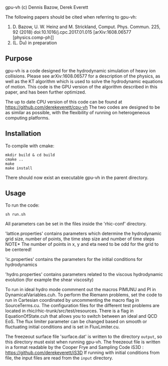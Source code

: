 gpu-vh (c) Dennis Bazow, Derek Everett

The following papers should be cited when referring to gpu-vh:
1) D. Bazow, U. W. Heinz and M. Strickland, Comput. Phys. Commun. 225, 92 (2018) doi:10.1016/j.cpc.2017.01.015
[arXiv:1608.06577 [physics.comp-ph]]
2) (L. Du) in preparation


## Purpose
gpu-vh is a code designed for the hydrodynamic simulation of heavy ion collisions.
Please see arXiv:1608.06577 for a description of the physics, as well as the KT algorithm which
is used to solve the hydrodynamic equations of motion.
This code is the GPU version of the algorithm described in this paper, and has been further optimized.

The up to date CPU version of this code can be found at https://github.com/derekeverett/cpu-vh
The two codes are designed to be as similar as possible, with the flexibility of running on heterogeneous computing platforms.

## Installation

To compile with cmake:
```
mkdir build & cd build
cmake ..
make
make install
```
There should now exist an executable gpu-vh in the parent directory.

## Usage

To run the code:
```
sh run.sh
```

All parameters can be set in the files inside the 'rhic-conf' directory.

'lattice.properties' contains parameters which determine the hydrodynamic grid size, number of points,
the time step size and number of time steps
NOTE* The number of points in x, y and eta need to be odd for the grid to be centered!

'ic.properties' contains the parameters for the initial conditions for hydrodynamics

'hydro.properties' contains parameters related to the viscous hydrodynamic evolution (for example the shear viscosity)

To run in ideal hydro mode commment out the macros PIMUNU and PI in DynamicalVariables.cuh.
To perform the Riemann problems, set the code to run in Cartesian coordinated by uncommenting the macro flag in SourceTerms.cu.
The configuration files for the different test problems are located in rhic/rhic-trunk/src/test/resources.
There is a flag in EquationOfState.cuh that allows you to switch between an ideal and QCD EoS.
The flux limiter parameter can be changed based on smooth or fluctuating initial conditions and is set in FluxLimiter.cu.

The freezeout surface file 'surface.dat' is written to the directory `output`, so this directory must exist when running gpu-vh.
The freezeout file is written in a format readable by the Cooper Frye and Sampling Code iS3D : https://github.com/derekeverett/iS3D
If running with initial conditions from file, the input files are read from the `input` directory.
